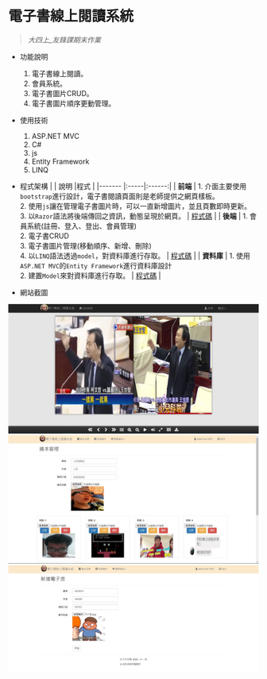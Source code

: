 # 電子書線上閱讀系統
> _大四上_友鋒課期末作業_   

* 功能說明
  1. 電子書線上閱讀。
  2. 會員系統。
  3. 電子書圖片CRUD。
  4. 電子書圖片順序更動管理。
 
* 使用技術
  1. ASP.NET MVC
  2. C#
  3. js
  4. Entity Framework
  5. LINQ
  
* 程式架構
  |        | 說明 |程式 |
  |------- |:-----|:------:|
  | **前端**   |  1. 介面主要使用`bootstrap`進行設計，電子書閱讀頁面則是老師提供之網頁樣板。</br>2. 使用`js`讓在管理電子書圖片時，可以一直新增圖片，並且頁數即時更新。</br>3. 以`Razor`語法將後端傳回之資訊，動態呈現於網頁。 |  [程式碼](https://github.com/hank444tw/1119Work/tree/master/1119Work/Views) |
  | **後端**   |  1. 會員系統(註冊、登入、登出、會員管理)</br> 2. 電子書CRUD</br> 3. 電子書圖片管理(移動順序、新增、刪除)</br> 4. 以`LINQ`語法透過`model`，對資料庫進行存取。 |  [程式碼](https://github.com/hank444tw/1119Work/blob/master/1119Work/Controllers/HomeController.cs) |
  | **資料庫** |  1. 使用`ASP.NET MVC`的`Entity Framework`進行資料庫設計</br> 2. 建置`Model`來對資料庫進行存取。 |   [程式碼](https://github.com/hank444tw/1119Work/tree/master/1119Work/Models) |     

* 網站截圖
<img src="https://github.com/hank444tw/1119Work/blob/master/banner1.JPG" stryle="float:right" />  

<img src="https://github.com/hank444tw/1119Work/blob/master/banner.JPG" stryle="float:right" />    

<img src="https://github.com/hank444tw/1119Work/blob/master/banner2.JPG" stryle="float:right" />
